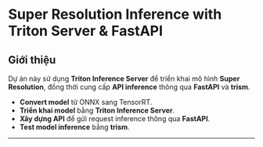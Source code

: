 # Super Resolution Inference with Triton Server & FastAPI

## Giới thiệu
Dự án này sử dụng **Triton Inference Server** để triển khai mô hình **Super Resolution**, đồng thời cung cấp **API inference** thông qua **FastAPI** và **trism**.

- **Convert model** từ ONNX sang TensorRT.
- **Triển khai model** bằng **Triton Inference Server**.
- **Xây dựng API** để gửi request inference thông qua **FastAPI**.
- **Test model inference** bằng **trism**.

---

